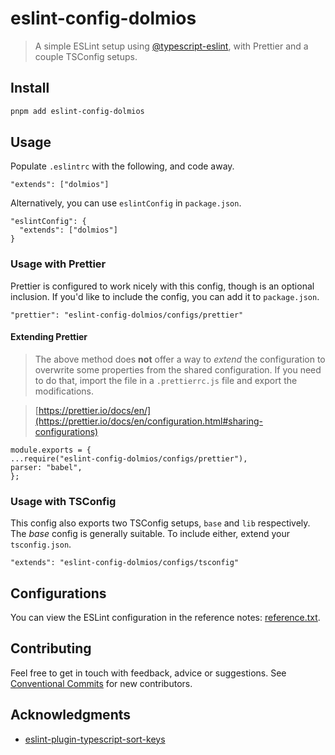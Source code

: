 # eslint-config-dolmios

> A simple ESLint setup using [@typescript-eslint](https://typescript-eslint.io), with Prettier and a couple TSConfig setups.

## Install

```sh
pnpm add eslint-config-dolmios
```

## Usage

Populate `.eslintrc` with the following, and code away.

```
"extends": ["dolmios"]
```

Alternatively, you can use `eslintConfig` in `package.json`.

```
"eslintConfig": {
  "extends": ["dolmios"]
}
```

### Usage with Prettier

Prettier is configured to work nicely with this config, though is an optional inclusion. If you'd like to include the config, you can add it to `package.json`.

```
"prettier": "eslint-config-dolmios/configs/prettier"
```

#### Extending Prettier

> The above method does **not** offer a way to _extend_ the configuration to overwrite some properties from the shared configuration. If you need to do that, import the file in a `.prettierrc.js` file and export the modifications.

> [https://prettier.io/docs/en/](https://prettier.io/docs/en/configuration.html#sharing-configurations)

```
module.exports = {
...require("eslint-config-dolmios/configs/prettier"),
parser: "babel",
};
```

### Usage with TSConfig

This config also exports two TSConfig setups, `base` and `lib` respectively. The _base_ config is generally suitable. To include either, extend your `tsconfig.json`.

```
"extends": "eslint-config-dolmios/configs/tsconfig"
```

## Configurations

You can view the ESLint configuration in the reference notes: [reference.txt](./reference.txt).

## Contributing

Feel free to get in touch with feedback, advice or suggestions. See [Conventional Commits](https://gist.github.com/dolmios/0e33c579a500d87fc6f44df6cde97259) for new contributors.

## Acknowledgments

- [eslint-plugin-typescript-sort-keys](https://github.com/infctr/eslint-plugin-typescript-sort-keys#readme)
